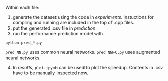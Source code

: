 Within each file:

1. generate the dataset using the code in *experiments*. Instuctions for compling and running are included in the top of .cpp files.
2. put the generated .csv file in *prediction*.
3. run the performance prediction model with 
```
python pred_*.py
```
`pred_NN.py` uses common neural networks.
`pred_NN+C.py` uses augmented neural networks.

4. In *results*, `plot.ipynb` can be used to plot the speedup. Contents in .csv have to be manually inspected now. 